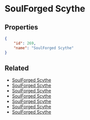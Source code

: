 # SoulForged Scythe

<no description available>

## Properties

```json
{
    "id": 269,
    "name": "SoulForged Scythe"
}
```

## Related

- [SoulForged Scythe](../items/17383-soulforged-scythe.md)
- [SoulForged Scythe](../items/17382-soulforged-scythe.md)
- [SoulForged Scythe](../items/17381-soulforged-scythe.md)
- [SoulForged Scythe](../items/17380-soulforged-scythe.md)
- [SoulForged Scythe](../items/17379-soulforged-scythe.md)
- [SoulForged Scythe](../items/17378-soulforged-scythe.md)
- [SoulForged Scythe](../items/17377-soulforged-scythe.md)

